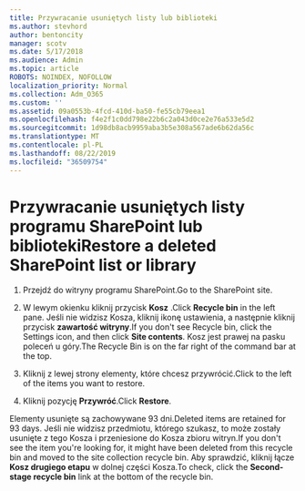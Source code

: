 ```yaml
---
title: Przywracanie usuniętych listy lub biblioteki
ms.author: stevhord
author: bentoncity
manager: scotv
ms.date: 5/17/2018
ms.audience: Admin
ms.topic: article
ROBOTS: NOINDEX, NOFOLLOW
localization_priority: Normal
ms.collection: Adm_O365
ms.custom: ''
ms.assetid: 09a0553b-4fcd-410d-ba50-fe55cb79eea1
ms.openlocfilehash: f4e2f1c0dd798e22b6c2a043d0ce2e76a533e5d2
ms.sourcegitcommit: 1d98db8acb9959aba3b5e308a567ade6b62da56c
ms.translationtype: MT
ms.contentlocale: pl-PL
ms.lasthandoff: 08/22/2019
ms.locfileid: "36509754"
---
```

# <a name="restore-a-deleted-sharepoint-list-or-library"></a><span data-ttu-id="44987-102">Przywracanie usuniętych listy programu SharePoint lub biblioteki</span><span class="sxs-lookup"><span data-stu-id="44987-102">Restore a deleted SharePoint list or library</span></span>

1. <span data-ttu-id="44987-103">Przejdź do witryny programu SharePoint.</span><span class="sxs-lookup"><span data-stu-id="44987-103">Go to the SharePoint site.</span></span>
    
2. <span data-ttu-id="44987-104">W lewym okienku kliknij przycisk **Kosz** .</span><span class="sxs-lookup"><span data-stu-id="44987-104">Click **Recycle bin** in the left pane.</span></span> <span data-ttu-id="44987-105">Jeśli nie widzisz Kosza, kliknij ikonę ustawienia, a następnie kliknij przycisk **zawartość witryny**.</span><span class="sxs-lookup"><span data-stu-id="44987-105">If you don't see Recycle bin, click the Settings icon, and then click **Site contents**.</span></span> <span data-ttu-id="44987-106">Kosz jest prawej na pasku poleceń u góry.</span><span class="sxs-lookup"><span data-stu-id="44987-106">The Recycle Bin is on the far right of the command bar at the top.</span></span>
    
3. <span data-ttu-id="44987-107">Kliknij z lewej strony elementy, które chcesz przywrócić.</span><span class="sxs-lookup"><span data-stu-id="44987-107">Click to the left of the items you want to restore.</span></span>
    
4. <span data-ttu-id="44987-108">Kliknij pozycję **Przywróć**.</span><span class="sxs-lookup"><span data-stu-id="44987-108">Click **Restore**.</span></span>
    
<span data-ttu-id="44987-109">Elementy usunięte są zachowywane 93 dni.</span><span class="sxs-lookup"><span data-stu-id="44987-109">Deleted items are retained for 93 days.</span></span> <span data-ttu-id="44987-110">Jeśli nie widzisz przedmiotu, którego szukasz, to może zostały usunięte z tego Kosza i przeniesione do Kosza zbioru witryn.</span><span class="sxs-lookup"><span data-stu-id="44987-110">If you don't see the item you're looking for, it might have been deleted from this recycle bin and moved to the site collection recycle bin.</span></span> <span data-ttu-id="44987-111">Aby sprawdzić, kliknij łącze **Kosz drugiego etapu** w dolnej części Kosza.</span><span class="sxs-lookup"><span data-stu-id="44987-111">To check, click the **Second-stage recycle bin** link at the bottom of the recycle bin.</span></span> 
  

